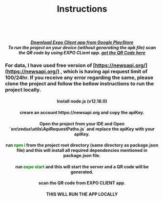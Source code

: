 <div align='center'>
<h1 align="center"> Instructions</h1>
<br><br><br>
</div>


<div align='center'>   
  
***[Download Expo Client app from Google PlayStore](https://play.google.com/store/apps/details?id=host.exp.exponent)*** <br>
***To run the project on your device (without generating the apk file) scan the QR code by using EXPO CLient app. [get the QR Code here](https://expo.io/@iamarshad/projects/newslaundry)*** <br>

  </div>
  
  ### For data, I have used free version of [https://newsapi.org/](https://newsapi.org/) , which is having api request limit of 100/24hr. If you receive any error regarding the same, please clone the project and follow the bellow instructions to run the project locally.
  
<div align='center'>
<h4 align="center">Install node.js (v12.18.0)</h4>
  <h4 align="center">creare an account https://newsapi.org and copy the apiKey.</h4>
  <h4 align="center">Open the project from your IDE and Open `src\redux\utils\ApiRequestPaths.js` and replace the apiKey with your apiKey.</h4>
  <h4 align="center">run <span style="color:green; font-weight:bold">npm i</span> from the project root directory (same directory as package.json file) and this will install all required dependencies mentioned in package.json file.</h4>
  <h4 align="center">run  <span style="color:green; font-weight:bold">expo start</span> and this will start the server and a QR code will be generated.</h4>
  <h4 align="center">scan the QR code from EXPO CLIENT app.</h4>
    <h4 align="center">THIS WILL RUN THE APP LOCALLY</h4>
<br><br><br>
</div>


 

  
